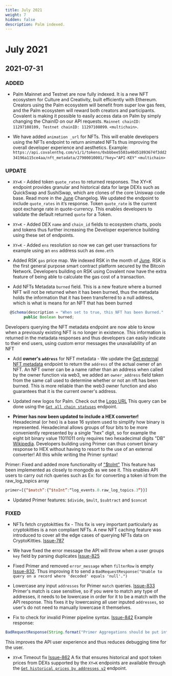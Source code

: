 ```yaml
---
title: July 2021
weight: 7
hidden: false
description: Palm indexed.
---
```


# July 2021

## 2021-07-31

### ADDED
- Palm Mainnet and Testnet are now fully indexed. It is a new NFT ecosystem for Culture and Creativity, built efficiently with Ethereum. Creators using the Palm ecosystem will benefit from super low gas fees, and the Palm ecosystem will reward both creators and participants. Covalent is making it possible to easily access data on Palm by simply changing the ChainID on our API requests. `Mainnet chainID: 11297108109, Testnet chainID: 11297108099`. `<multichain>`.

- We have added `animation _url` for NFTs. This will enable developers using the NFTs endpoint to return animated NFTs thus improving the overall developer experience and aesthetics. 
Example: `https://api.covalenthq.com/v1/1/tokens/0xbbbee5503a40d51893674f3dd234196a115ce4aa/nft_metadata/27900010001/?key="API-KEY"` `<multichain>`

### UPDATE
- `XY=K` - Added token `quote_rates` to returned responses. The XY=K endpoint provides granular and historical data for large DEXs such as QuickSwap and SushiSwap, which are clones of the core Uniswap code base. Read more in the [June](./june) Changelog. We updated the endpoint to include `quote_rates` in it’s response.  Token `quote_rate` is the current spot exchange rate in quote-currency. This enables developers to validate the default returned `quote` for a Token.

- `XY=K` - Added DEX `name` and `chain_id` fields to ecosystem charts, pools and tokens thus further increasing the Developer experience building using these set of endpoints. 

- `XY=K` - Added `ens` resolution so now we can get user transactions for example using an `ens` address such as `demo.eth` 

- Added RSK `gas` price map. We indexed RSK in the month of [June](./june). RSK is the first general purpose smart contract platform secured by the Bitcoin Network. Developers building on RSK using Covalent now have the extra feature of being able to calculate the gas cost of a transaction.

- Add NFTs Metadata `burned` field. This is a new feature where a burned NFT will not be returned when it has been burned, thus the metadata holds the information that it has been transferred to a null address, which is what is means for an NFT that has been burned 

```javascript
  @Schema(description = "When set to true, this NFT has been Burned."
        public Boolean burned;
```

Developers querying the NFT metadata endpoint are now able to know when a previously existing NFT is no longer in existence. This information is returned in the metadata responses and thus developers can easily indicate to their end users, using custom error messages the unavailability of an NFT

- Add **owner's `address`** for NFT metadata - We update the [Get external NFT metadata](https://www.covalenthq.com/docs/api/#get-/v1/{chain_id}/tokens/{contract_address}/nft_metadata/{token_id}/) endpoint to return the `address` of the actual owner of an NFT. An NFT owner can be a name rather than an address when called by the owner function via web3, we added an `owner_address` field taken from the same call used to determine whether or not an nft has been burned. This is more reliable than the web3 owner function and also guarantees that it is the current owner's address.

- Updated new logos for Palm. Check out the [Logo URL](https://www.covalenthq.com/static/images/icons/display-icons/palm-mainnet-logo.svg) This query can be done using the [`Get all chain statuses`](https://www.covalenthq.com/docs/api/#get-/v1/chains/status/) endpoint.

- **Primer has now been updated to include a HEX converter!** Hexadecimal (or hex) is a base 16 system used to simplify how binary is represented. Hexadecimal allows groups of four bits to be more conveniently represented by a single "hex" digit, so for example the eight bit binary value 11011011 only requires two hexadecimal digits "DB" [Wikipedia](https://simple.wikipedia.org/wiki/Hexadecimal). Developers building using Primer can thus convert binary response to HEX without having to resort to the use of an external converter! All this while writing the Primer syntax!

Primer: Fixed and added more functionality of ["$toInt"](https://docs.mongodb.com/manual/reference/operator/aggregation/toInt/) This feature has been implemented as closely to mongodb as we see it. This enables API users to carry out rich queries such as
Ex: for converting a token id from the raw_log_topics array 

```javascript
primer=[{“$match”:{“$toInt”:“log_events.0.raw_log_topics.3”}}]
```

- Updated Primer features: `$divide`, `$mult`, `$subtract` and `$concat`



### FIXED 

- NFTs fetch cryptokitties fix - This fix is very important particularly as cryptokitties is a non compliant NFTs. A new NFT caching feature was introduced to cover all the edge cases of querying NFTs data on CryptoKitties. [Issue-787](https://github.com/covalenthq/scout/issues/787)

- We have fixed the error message the API will throw when a user groups `key` field by parsing duplicates [Issue-825](https://github.com/covalenthq/scout/issues/825)

- Fixed Primer and removed `error_message` when `filterRow` is empty [Issue-832](https://github.com/covalenthq/scout/issues/832). Thus improving it to send a `BadRequestResponse("Unable to query on a record where 'decoded' equals 'null'.")`

- Lowercase any input `addresses` for Primer `match` queries. [Issue-833](https://github.com/covalenthq/scout/issues/833) ​Primer's match is case sensitive, so if you were to match any type of addresses, it needs to be lowercase in order for it to be a match with the API response. This fixes it by lowercasing all user inputed `addresses`, so user's do not need to manually lowercase it themselves.

- Fix to check for invalid Primer pipeline syntax. [Issue-842](https://github.com/covalenthq/scout/issues/842) Example response: 
```javascript
BadRequestResponse(String.format("Primer Aggregations should be put into its own object! Found this in object %d: " + e.getAsJsonObject().keySet(), i + 1)); 
```
This improves the API user experience and thus reduces debugging time for the user.

- `XY=K` Timeout fix [Issue-862](https://github.com/covalenthq/scout/issues/862) A fix that ensures historical and spot token prices from DEXs supported by the `XY=K` endpoints are available through the [`Get historical prices by addresses v2`](https://www.covalenthq.com/docs/api/#get-/v1/pricing/historical_by_addresses_v2/{chain_id}/{quote_currency}/{contract_addresses}/) endpoint.
